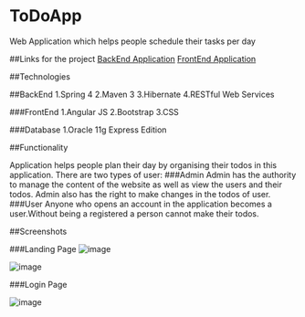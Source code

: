 # ToDoApp
Web Application which helps people schedule their tasks per day

##Links for the project
<a href="https://github.com/Anki25/ToDoApp/tree/master/ToDoBackEnd">BackEnd Application</a>
<a href="https://github.com/Anki25/ToDoApp/tree/master/ToDoFrontEnd">FrontEnd Application</a>

##Technologies

##BackEnd
1.Spring 4
2.Maven 3
3.Hibernate
4.RESTful Web Services

###FrontEnd
1.Angular JS
2.Bootstrap
3.CSS

###Database
1.Oracle 11g Express Edition

##Functionality

Application helps people plan their day by organising their todos in this application.
There are two types of user:
###Admin
Admin has the authority to manage the content of the website as well as view the users and their todos.
Admin also has the right to make changes in the todos of user.
###User
Anyone who opens an account in the application becomes a user.Without being a registered a person cannot make their todos.

##Screenshots

###Landing Page
![image](https://cloud.githubusercontent.com/assets/20520501/21972614/b3980ac8-dbe0-11e6-8ceb-1ba22878c4b6.png)

![image](https://cloud.githubusercontent.com/assets/20520501/21972634/df82691c-dbe0-11e6-865d-097f2d282106.png)

###Login Page

![image](https://cloud.githubusercontent.com/assets/20520501/21972656/ff1f90e2-dbe0-11e6-9501-400f956f82b2.png)
